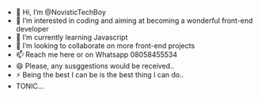 - 👋 Hi, I’m @NovisticTechBoy
- 👀 I’m interested in coding and aiming at becoming a wonderful front-end developer
- 🌱 I’m currently learning Javascript
- 💞️ I’m looking to collaborate on more front-end projects
- 📫 Reach me here or on Whatsapp 08058455534
- 😄 Please, any susggestions would be received..
- ⚡ Being the best I can be is the best thing I can do..
- TONIC...

<!---
NovisticTechBoy/NovisticTechBoy is a ✨ special ✨ repository because its `README.md` (this file) appears on your GitHub profile.
You can click the Preview link to take a look at your changes.
--->
